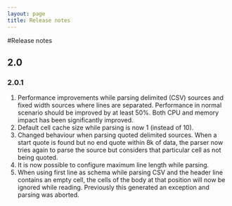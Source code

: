 ```yaml
---
layout: page
title: Release notes
---
```

#Release notes
## 2.0
### 2.0.1
1. Performance improvements while parsing delimited (CSV) sources and fixed width sources where lines are separated. 
Performance in normal scenario should be improved 
by at least 50%. Both CPU and memory impact has been significantly improved.
1. Default cell cache size while parsing is now 1 (instead of 10). 
1. Changed behaviour when parsing quoted delimited sources. When a start quote is found but no end quote within 8k of data, the parser now
tries again to parse the source but considers that particular cell as not being quoted.
1. It is now possible to configure maximum line length while parsing. 
1. When using first line as schema while parsing CSV and the header line 
contains an empty cell, the cells of the body at that position will now 
be ignored while reading. Previously this generated an exception and parsing was aborted.
